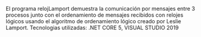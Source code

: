 El programa relojLamport demuestra la comunicación por mensajes entre 3 procesos
junto con el ordenamiento de mensajes recibidos con relojes lógicos usando el algoritmo de ordenamiento lógico
 creado por Leslie Lamport.
 Tecnologias utilizadas: .NET CORE 5, VISUAL STUDIO 2019
